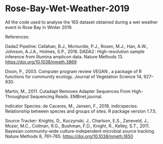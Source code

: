 # Rose-Bay-Wet-Weather-2019
All the code used to analyse the 16S dataset obtained during a wet weather event in Rose Bay in Winter 2019.

References:

Dada2 Pipeline:
Callahan, B.J., Mcmurdie, P.J., Rosen, M.J., Han, A.W., Johnson, A.J.A., Holmes, S.P., 2016. DADA2 : High-resolution sample inference from Illumina amplicon data. Nature Methods 13. https://doi.org/10.1038/nmeth.3869

Dixon, P., 2003. Computer program review VEGAN , a package of R functions for community ecology. Journal of Vegetation Science 14, 927–930.

Martin, M., 2011. Cutadapt Removes Adapter Sequences From High-Throughput Sequencing Reads. EMBnet,journal.

Indicator Species:
de Caceres, M., Jansen, F., 2018. indicspecies: Relationship between species and groups of sites. R package version 1.7.5.

Source Tracker:
Knights, D., Kuczynski, J., Charlson, E.S., Zaneveld, J., Mozer, M.C., Collman, R.G., Bushman, F.D., Knight, R., Kelley, S.T., 2011. Bayesian community-wide culture-independent microbial source tracking. Nature Methods 8, 761–765. https://doi.org/10.1038/nmeth.1650
